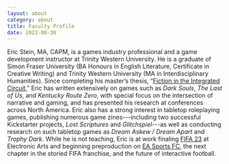 ```yaml
---
layout: about
category: about
title: Faculty Profile
date: 2022-08-30
---
```


Eric Stein, MA, CAPM, is a games industry professional and a game development instructor at Trinity Western University. He is a graduate of Simon Fraser University (BA Honours in English Literature, Certificate in Creative Writing) and Trinity Western University (MA in Interdisciplinary Humanities). Since completing his master’s thesis, “[Fiction in the Integrated Circuit](https://twu.arcabc.ca/islandora/object/twu:456),” Eric has written extensively on games such as *Dark Souls*, *The Last of Us*, and *Kentucky Route Zero*, with special focus on the intersection of narrative and gaming, and has presented his research at conferences across North America. Eric also has a strong interest in tabletop roleplaying games, publishing numerous game zines---including two successful Kickstarter projects, *Lost Scriptures* and *Glitchspiel*---as well as conducting research on such tabletop games as *Dream Askew / Dream Apart* and *Trophy Dark*. While he is not teaching, Eric is at work finaling [FIFA 23](https://www.ea.com/games/fifa/fifa-23) at Electronic Arts and beginning preproduction on [EA Sports FC](https://www.ea.com/news/ea-sports-fc), the next chapter in the storied FIFA franchise, and the future of interactive football.
